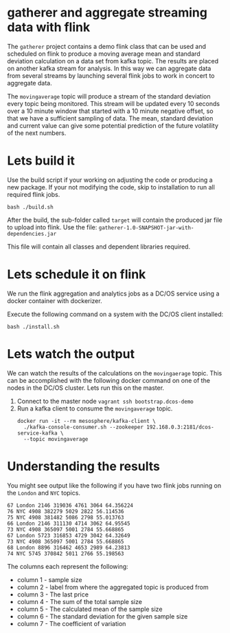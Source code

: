 # gatherer and aggregate streaming data with flink

The `gatherer` project contains a demo flink class that can be used and scheduled
on flink to produce a moving average mean and standard deviation calculation
on a data set from kafka topic.  The results are placed on another kafka stream
for analysis.  In this way we can aggregate data from several streams by
launching several flink jobs to work in concert to aggregate data.

The `movingaverage` topic will produce a stream of the standard deviation every
topic being monitored.  This stream will be updated every 10 seconds over a 10 minute
window that started with a 10 minute negative offset, so that we have a sufficient
sampling of data.  The mean, standard deviation and current value can give some
potential prediction of the future volatility of the next numbers.

# Lets build it

Use the build script if your working on adjusting the code or producing a new package.  If your not modifying the code, skip to installation to run all required
flink jobs.

```
bash ./build.sh
```

After the build, the sub-folder called `target` will contain the produced jar file to upload into flink.  Use the file:
`gatherer-1.0-SNAPSHOT-jar-with-dependencies.jar`

This file will contain all classes and dependent libraries required.

# Lets schedule it on flink

We run the flink aggregation and analytics jobs as a DC/OS service using a docker container with dockerizer.

Execute the following command on a system with the DC/OS client installed:

```
bash ./install.sh
```

# Lets watch the output

We can watch the results of the calculations on the `movingaerage` topic.
This can be accomplished with the following docker command on one of the
nodes in the DC/OS cluster.  Lets run this on the master.

1. Connect to the master node `vagrant ssh bootstrap.dcos-demo`
2. Run a kafka client to consume the `movingaverage` topic.
   ```
   docker run -it --rm mesosphere/kafka-client \
     ./kafka-console-consumer.sh --zookeeper 192.168.0.3:2181/dcos-service-kafka \
     --topic movingaverage
   ```

# Understanding the results

You might see output like the following if you have two flink jobs running on the `London` and `NYC` topics.

```
67 London 2146 319036 4761 3064 64.356224
76 NYC 4908 382279 5029 2822 56.114536
75 NYC 4908 381482 5086 2798 55.013763
66 London 2146 311130 4714 3062 64.95545
73 NYC 4908 365097 5001 2784 55.668865
67 London 5723 316853 4729 3042 64.32649
73 NYC 4908 365097 5001 2784 55.668865
68 London 8896 316462 4653 2989 64.23813
74 NYC 5745 370842 5011 2766 55.198563
```
The columns each represent the following:
- column 1 - sample size
- column 2 - label from where the aggregated topic is produced from
- column 3 - The last price
- column 4 - The sum of the total sample size
- column 5 - The calculated mean of the sample size
- column 6 - The standard deviation for the given sample size
- column 7 - The coefficient of variation
